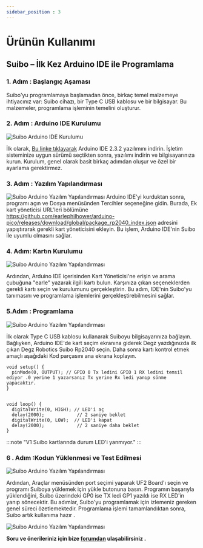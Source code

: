 ```yaml
---
sidebar_position : 3
---
```


# Ürünün Kullanımı

## Suibo – İlk Kez Arduino IDE ile Programlama

### 1. Adım : Başlangıç Aşaması
Suibo'yu programlamaya başlamadan önce, birkaç temel malzemeye ihtiyacınız var: Suibo cihazı, bir Type C USB kablosu  ve bir bilgisayar. Bu malzemeler, programlama işleminin temelini oluşturur.

### 2. Adım : Arduino IDE Kurulumu
![Suibo Arduino IDE Kurulumu ](./image/arduino1.png)

İlk olarak, [Bu linke tıklayarak](https://www.arduino.cc/en/software) Arduino IDE  2.3.2 yazılımını indirin. İşletim sisteminize uygun sürümü seçtikten sonra, yazılımı indirin ve bilgisayarınıza kurun. Kurulum, genel olarak basit birkaç adımdan oluşur ve özel bir ayarlama gerektirmez.

### 3. Adım : Yazılım Yapılandırması
![Suibo Arduino Yazılım Yapılandırması ](./image/arduino2.png) 
Arduino IDE'yi kurduktan sonra, programı açın ve Dosya menüsünden Tercihler seçeneğine gidin. Burada, Ek kart yöneticisi URL'leri bölümüne https://github.com/earlephilhower/arduino-pico/releases/download/global/package_rp2040_index.json  adresini yapıştırarak gerekli kart yöneticisini ekleyin. Bu işlem, Arduino IDE'nin Suibo ile uyumlu olmasını sağlar.

### 4. Adım: Kartın Kurulumu

![Suibo Arduino Yazılım Yapılandırması ](./image/arduino3.png) 

Ardından, Arduino IDE içerisinden Kart Yöneticisi'ne erişin ve arama çubuğuna "earle" yazarak ilgili kartı bulun. Karşınıza çıkan seçeneklerden gerekli kartı seçin ve kurulumunu gerçekleştirin. Bu adım, IDE'nin Suibo'yu tanımasını ve programlama işlemlerini gerçekleştirebilmesini sağlar.


### 5.Adım : Programlama

![Suibo Arduino Yazılım Yapılandırması ](./image/arduino4.png) 

İlk olarak Type C USB kablosu kullanarak Suiboyu bilgisayarınıza bağlayın. Bağlıyken, Arduino IDE'de kart seçim ekranına giderek Degz yazdığınızda ilk çıkan Degz Robotics Suibo Rp2040 seçin. Daha sonra kartı kontrol etmek amaçlı aşağıdaki Kod parçasını ana ekrana koplayın. 

```
void setup() {
  pinMode(0, OUTPUT); // GPIO 0 Tx ledini GPIO 1 RX ledini temsil ediyor .0 yerine 1 yazarsanız Tx yerine Rx ledi yanıp sönme yapacaktır.
}


void loop() {
  digitalWrite(0, HIGH); // LED'i aç
  delay(2000);            // 2 saniye beklet
  digitalWrite(0, LOW);  // LED'i kapat
  delay(2000);            // 2 saniye daha beklet
}

```
:::note
"V1 Suibo kartlarında durum LED'i yanmıyor." 
:::



 ### 6 . Adım :Kodun Yüklenmesi ve Test Edilmesi
 
![Suibo Arduino Yazılım Yapılandırması ](./image/arduino5.png) 

Ardından, Araçlar menüsünden port seçimi yaparak UF2 Board'ı seçin ve programı Suiboya yüklemek için yükle butonuna basın. Programın başarıyla yüklendiğini, Suibo üzerindeki  GP0 ise TX ledi GP1 yazıldı ise RX LED'in yanıp sönecektir.
Bu adımlar, Suibo'yu programlamak için izlemeniz gereken genel süreci özetlemektedir. Programlama işlemi tamamlandıktan sonra, Suibo artık  kullanıma hazır . 

![Suibo Arduino Yazılım Yapılandırması ](./image/arduino6.png) 

**Soru ve önerileriniz için bize [forumdan](https://forum.degzrobotics.com/)    ulaşabilirsiniz .** 